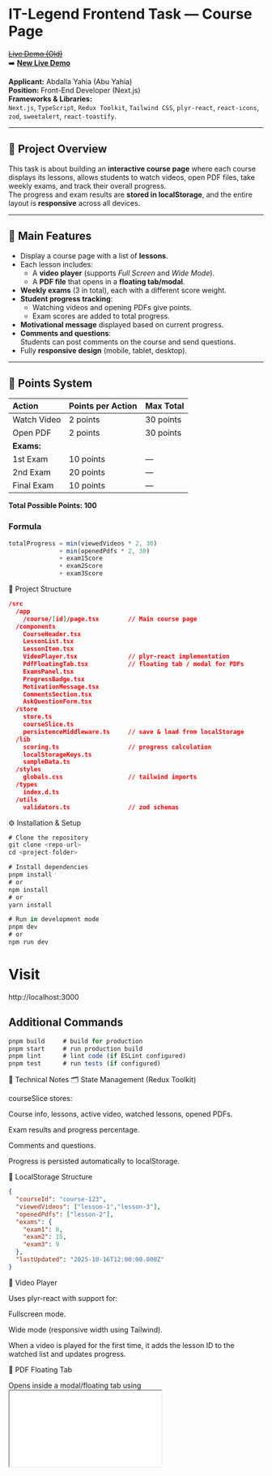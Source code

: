 # IT-Legend Frontend Task — Course Page 

~~[Live Demo (Old)](https://it-legend-task-ten.vercel.app/courses/course-details-2)~~  
➡️ **[New Live Demo](https://it-legend.netlify.app/)**

**Applicant:** Abdalla Yahia (Abu Yahia)  
**Position:** Front-End Developer (Next.js)  
**Frameworks & Libraries:**  
`Next.js`, `TypeScript`, `Redux Toolkit`, `Tailwind CSS`, `plyr-react`, `react-icons`, `zod`, `sweetalert`, `react-toastify`.

---

## 📘 Project Overview  
This task is about building an **interactive course page** where each course displays its lessons, allows students to watch videos, open PDF files, take weekly exams, and track their overall progress.  
The progress and exam results are **stored in localStorage**, and the entire layout is **responsive** across all devices.

---

## 🎯 Main Features
- Display a course page with a list of **lessons**.
- Each lesson includes:
  - A **video player** (supports *Full Screen* and *Wide Mode*).
  - A **PDF file** that opens in a **floating tab/modal**.
- **Weekly exams** (3 in total), each with a different score weight.
- **Student progress tracking**:
  - Watching videos and opening PDFs give points.
  - Exam scores are added to total progress.
- **Motivational message** displayed based on current progress.
- **Comments and questions**:  
  Students can post comments on the course and send questions.
- Fully **responsive design** (mobile, tablet, desktop).

---

## 🧮 Points System

| Action | Points per Action | Max Total |
|:--------|:------------------|:-----------|
| Watch Video | 2 points | 30 points |
| Open PDF | 2 points | 30 points |
| **Exams:** |  |  |
| 1st Exam | 10 points | — |
| 2nd Exam | 20 points | — |
| Final Exam | 10 points | — |

**Total Possible Points: 100**

### Formula
```ts
totalProgress = min(viewedVideos * 2, 30)
              + min(openedPdfs * 2, 30)
              + exam1Score
              + exam2Score
              + exam3Score
```

🧱 Project Structure
```json
/src
  /app
    /course/[id]/page.tsx        // Main course page
  /components
    CourseHeader.tsx
    LessonList.tsx
    LessonItem.tsx
    VideoPlayer.tsx              // plyr-react implementation
    PdfFloatingTab.tsx           // floating tab / modal for PDFs
    ExamsPanel.tsx
    ProgressBadge.tsx
    MotivationMessage.tsx
    CommentsSection.tsx
    AskQuestionForm.tsx
  /store
    store.ts
    courseSlice.ts
    persistenceMiddleware.ts     // save & load from localStorage
  /lib
    scoring.ts                   // progress calculation
    localStorageKeys.ts
    sampleData.ts
  /styles
    globals.css                  // tailwind imports
  /types
    index.d.ts
  /utils
    validators.ts                // zod schemas
```

⚙️ Installation & Setup
```js
# Clone the repository
git clone <repo-url>
cd <project-folder>

# Install dependencies
pnpm install
# or
npm install
# or
yarn install

# Run in development mode
pnpm dev
# or
npm run dev
```
# Visit
http://localhost:3000

## Additional Commands

```js
pnpm build     # build for production
pnpm start     # run production build
pnpm lint      # lint code (if ESLint configured)
pnpm test      # run tests (if configured)
```
🧩 Technical Notes
🗂 State Management (Redux Toolkit)

courseSlice stores:

Course info, lessons, active video, watched lessons, opened PDFs.

Exam results and progress percentage.

Comments and questions.

Progress is persisted automatically to localStorage.

💾 LocalStorage Structure

```json
{
  "courseId": "course-123",
  "viewedVideos": ["lesson-1","lesson-3"],
  "openedPdfs": ["lesson-2"],
  "exams": {
    "exam1": 8,
    "exam2": 15,
    "exam3": 9
  },
  "lastUpdated": "2025-10-16T12:00:00.000Z"
}
```

🎥 Video Player

Uses plyr-react with support for:

Fullscreen mode.

Wide mode (responsive width using Tailwind).

When a video is played for the first time, it adds the lesson ID to the watched list and updates progress.

📄 PDF Floating Tab

Opens inside a modal/floating tab using <iframe src={pdfUrl} />.

When a PDF is opened, that lesson ID is added to the openedPdfs list.

💬 Comments & Questions

Stored locally in localStorage.

On submission, shows confirmation via react-toastify or sweetalert.

✅ Validation

Uses zod to validate forms, comments, and exam inputs.

💅 Responsiveness

Built entirely with Tailwind CSS.

Works seamlessly on mobile, tablet, and desktop.

Uses grid/flex layout with responsive classes (sm, md, lg, xl).

🧠 Reviewer Checklist

 Lessons list renders correctly on all screens.

 Video player supports fullscreen and wide mode.

 PDF modal opens correctly and counts towards progress.

 Progress updates automatically when videos/PDFs/exams are completed.

 Exams update total progress based on the scoring system.

 Motivational message changes dynamically by progress percentage.

 Comments and questions persist in localStorage.

 Redux Toolkit is properly used for state management.

 Validation handled with zod.

 Notifications handled with react-toastify or sweetalert.

 Fully responsive layout with Tailwind.

💬 Motivational Messages by Progress %
Progress Range	Message
0–24%	“Great start! Keep going, every step counts 💪”
25–49%	“Good progress — stay consistent 🚀”
50–79%	“Awesome work! You’re moving fast 🔥”
80–99%	“Almost there! Finish strong ✅”
100%	“Congratulations! You’ve completed the course 🎉”

🧪 Sample Data

```js
export const sampleCourse = {
  id: 'course-123',
  title: 'React + Next.js Practical Course',
  lessons: [
    { id: 'lesson-1', title: 'Introduction', videoUrl: '...', pdfUrl: '...' },
    { id: 'lesson-2', title: 'Setup & Basics', videoUrl: '...', pdfUrl: '...' },
  ],
  exams: [
    { id: 'exam1', week: 1, maxScore: 10 },
    { id: 'exam2', week: 2, maxScore: 20 },
    { id: 'exam3', week: 3, maxScore: 10 },
  ]
};

```

🚀 Future Improvements

Sync progress and comments to a backend API.

Support multi-user progress tracking.

Load video/PDF content from a CDN (e.g., Cloudinary).

Add testing (Jest + RTL) for logic and components.

Create an Admin dashboard for managing comments & exams.

🧾 Summary

This project demonstrates a modern, interactive learning experience using Next.js and TypeScript.
It includes:

Video and PDF handling,

Exam progress tracking,

Dynamic motivational feedback,

Comment and question management,

And full offline persistence via localStorage.

The implementation showcases solid frontend architecture, clean UI, and state synchronization with Redux Toolkit and Tailwind CSS.

## 👨‍💻 Developer

**This project was fully developed by Abdalla Yahia as a frontend technical task for IT-Legend company.**

- The entire frontend development, including state management and UI logic, was built independently using **Next.js**, **TypeScript**, and **Redux Toolkit**.
- The project was designed to demonstrate advanced frontend architecture, responsive design, and interactive user experience.
- All logic related to student progress, exams, motivational messages, and floating PDF/video views was implemented from scratch.

📍 **Location:** Beni-Suef, Egypt  
📧 **Email:** abdallayahia75@gmail.com  
🔗 **LinkedIn:** [linkedin.com/in/abdalla-yahia](https://linkedin.com/in/abdalla-yahia)  
💻 **GitHub:** [github.com/abdalla-yahia](https://github.com/abdalla-yahia)  
📱 **Phone:** +2012-111-00554
